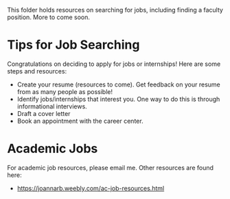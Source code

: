This folder holds resources on searching for jobs, including finding a faculty position. More to come soon.

# Tips for Job Searching
Congratulations on deciding to apply for jobs or internships! Here are some steps and resources:
- Create your resume (resources to come). Get feedback on your resume from as many people as possible!
- Identify jobs/internships that interest you. One way to do this is through informational interviews.
- Draft a cover letter
- Book an appointment with the career center. 

# Academic Jobs
For academic job resources, please email me. Other resources are found here:
- https://joannarb.weebly.com/ac-job-resources.html
